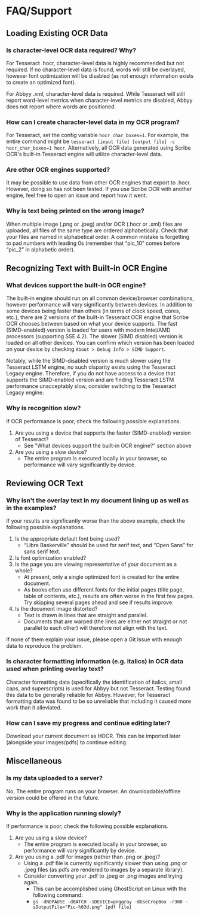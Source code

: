 # FAQ/Support

## Loading Existing OCR Data

### Is character-level OCR data required?  Why?
For Tesseract .hocr, character-level data is highly recommended but not required.  If no character-level data is found, words will still be overlayed, however font optimization will be disabled (as not enough information exists to create an optimized font).

For Abbyy .xml, character-level data is required.  While Tesseract will still report word-level metrics when character-level metrics are disabled, Abbyy does not report where words are positioned. 

### How can I create character-level data in my OCR program? 
For Tesseract, set the config variable `hocr_char_boxes=1`.  For example, the entire command might be `tesseract [input file] [output file] -c hocr_char_boxes=1 hocr`.  Alternatively, all OCR data generated using Scribe OCR's built-in Tesseract engine will utilize character-level data.  

### Are other OCR engines supported?
It may be possible to use data from other OCR engines that export to .hocr.  However, doing so has not been tested.  If you use Scribe OCR with another engine, feel free to open an issue and report how it went. 

### Why is text being printed on the wrong image?
When multiple image (.png or .jpeg) and/or OCR (.hocr or .xml) files are uploaded, all files of the same type are ordered alphabetically.  Check that your files are named in alphabetical order.  A common mistake is forgetting to pad numbers with leading 0s (remember that “pic_10” comes before “pic_2” in alphabetic order). 

## Recognizing Text with Built-in OCR Engine

### What devices support the built-in OCR engine? 
The built-in engine should run on all common device/browser combinations, however performance will vary significantly between devices.  In addition to some devices being faster than others (in terms of clock speed, cores, etc.), there are 2 versions of the built-in Tesseract OCR engine that Scribe OCR chooses between based on what your device supports.  The fast (SIMD-enabled) version is loaded for users with modern Intel/AMD processors (supporting SSE 4.2).  The slower (SIMD disabled) version is loaded on all other devices.  You can confirm which version has been loaded on your device by checking `About > Debug Info > SIMD Support`. 

Notably, while the SIMD-disabled version is much slower using the Tesseract LSTM engine, no such disparity exists using the Tesseract Legacy engine.  Therefore, if you do not have access to a device that supports the SIMD-enabled version and are finding Tesseract LSTM performance unacceptably slow, consider switching to the Tesseract Legacy engine. 

### Why is recognition slow?
If OCR performance is poor, check the following possible explanations. 
1. Are you using a device that supports the faster (SIMD-enabled) version of Tesseract? 
    -	See "What devices support the built-in OCR engine?" section above
1.	Are you using a slow device?
    -	The entire program is executed locally in your browser, so performance will vary significantly by device. 

## Reviewing OCR Text

### Why isn't the overlay text in my document lining up as well as in the examples? 
If your results are significantly worse than the above example, check the following possible explanations.  
1.	Is the appropriate default font being used?
    -	“Libre Baskerville” should be used for serif text, and “Open Sans” for sans serif text. 
1.	Is font optimization enabled?
1.	Is the page you are viewing representative of your document as a whole?
    -	At present, only a single optimized font is created for the entire document.
    -	As books often use different fonts for the initial pages (title page, table of contents, etc.), results are often worse in the first few pages.  Try skipping several pages ahead and see if results improve. 
1.	Is the document image distorted? 
    -	Text is drawn in lines that are straight and parallel. 
    -	Documents that are warped (the lines are either not straight or not parallel to each other) will therefore not align with the text. 

If none of them explain your issue, please open a Git Issue with enough data to reproduce the problem. 

### Is character formatting information (e.g. italics) in OCR data used when printing overlay text? 
Character formatting data (specifically the identification of italics, small caps, and superscripts) is used for Abbyy but not Tesseract.  Testing found this data to be generally reliable for Abbyy.  However, for Tesseract formatting data was found to be so unreliable that including it caused more work than it alleviated.  

### How can I save my progress and continue editing later?
Download your current document as HOCR.  This can be imported later (alongside your images/pdfs) to continue editing. 

## Miscellaneous
### Is my data uploaded to a server?
No.  The entire program runs on your browser.  An downloadable/offline version could be offered in the future.

### Why is the application running slowly?
If performance is poor, check the following possible explanations. 
1.	Are you using a slow device?
    -	The entire program is executed locally in your browser, so performance will vary significantly by device. 
1.	Are you using a .pdf for images (rather than .png or .jpeg)? 
    -	Using a .pdf file is currently significantly slower than using .png or .jpeg files (as pdfs are rendered to images by a separate library).
    -	Consider converting your .pdf to .jpeg or .png images and trying again.
        - This can be accomplished using GhostScript on Linux with the following command:
        -	`gs -dNOPAUSE -dBATCH -sDEVICE=pnggray -dUseCropBox -r300 -sOutputFile="Pic-%03d.png" [pdf file]`
